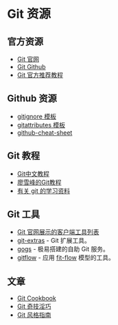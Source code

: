 # Git 资源

## 官方资源

* [Git 官网](https://git-scm.com/) 
* [Git Github](https://github.com/git/git)
* [Git 官方推荐教程](https://git-scm.com/book/zh/v2)

## Github 资源

* [gitignore 模板](https://github.com/github/gitignore)
* [gitattributes 模板](https://github.com/alexkaratarakis/gitattributes)
* [github-cheat-sheet](https://github.com/tiimgreen/github-cheat-sheet)

## Git 教程

* [Git中文教程](https://github.com/geeeeeeeeek/git-recipes)
* [廖雪峰的Git教程](https://www.liaoxuefeng.com/wiki/0013739516305929606dd18361248578c67b8067c8c017b000)
* [有关 git 的学习资料](https://github.com/xirong/my-git)

## Git 工具

* [Git 官网展示的客户端工具列表](https://git-scm.com/downloads/guis)
* [git-extras](https://github.com/tj/git-extras) - Git 扩展工具。
* [gogs](https://github.com/gogits/gogs) - 极易搭建的自助 Git 服务。
* [gitflow](https://github.com/nvie/gitflow) - 应用 [fit-flow](http://nvie.com/posts/a-successful-git-branching-model/) 模型的工具。

## 文章

* [Git Cookbook](https://github.com/k88hudson/git-flight-rules/blob/master/README_zh-CN.md)
* [Git 奇技淫巧](https://github.com/521xueweihan/git-tips)
* [Git 风格指南](https://github.com/aseaday/git-style-guide)

